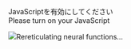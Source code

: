JavaScriptを有効にしてください  
Please turn on your JavaScript

![](https://static.blahaj.zone/blahaj-logo.webp)Rereticulating neural functions…